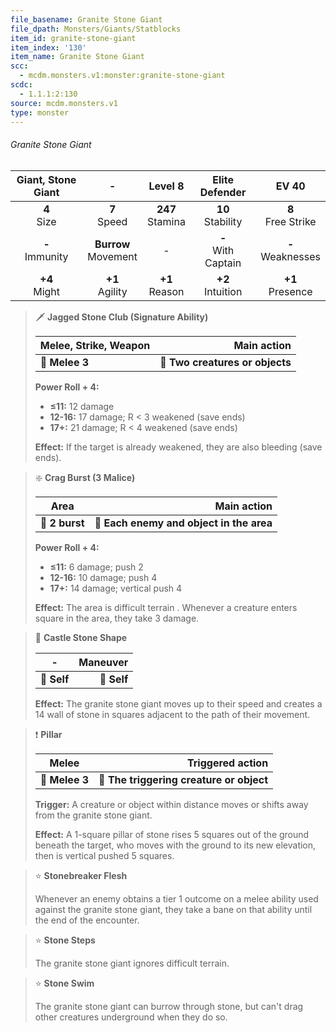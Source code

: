 ```yaml
---
file_basename: Granite Stone Giant
file_dpath: Monsters/Giants/Statblocks
item_id: granite-stone-giant
item_index: '130'
item_name: Granite Stone Giant
scc:
  - mcdm.monsters.v1:monster:granite-stone-giant
scdc:
  - 1.1.1:2:130
source: mcdm.monsters.v1
type: monster
---
```


###### Granite Stone Giant

| Giant, Stone Giant  |            -             |       Level 8        |     Elite Defender      |         EV 40          |
| :-----------------: | :----------------------: | :------------------: | :---------------------: | :--------------------: |
|   **4**<br/> Size   |     **7**<br/> Speed     | **247**<br/> Stamina |  **10**<br/> Stability  | **8**<br/> Free Strike |
| **-**<br/> Immunity | **Burrow**<br/> Movement |          -           | **-**<br/> With Captain | **-**<br/> Weaknesses  |
|  **+4**<br/> Might  |   **+1**<br/> Agility    |  **+1**<br/> Reason  |  **+2**<br/> Intuition  |  **+1**<br/> Presence  |

<!-- -->
> 🗡 **Jagged Stone Club (Signature Ability)**
>
> | **Melee, Strike, Weapon** |                 **Main action** |
> | ------------------------- | ------------------------------: |
> | **📏 Melee 3**            | **🎯 Two creatures or objects** |
>
> **Power Roll + 4:**
>
> - **≤11:** 12 damage
> - **12-16:** 17 damage; R < 3 weakened (save ends)
> - **17+:** 21 damage; R < 4 weakened (save ends)
>
> **Effect:** If the target is already weakened, they are also bleeding (save ends).

<!-- -->
> ❇️ **Crag Burst (3 Malice)**
>
> | **Area**       |                          **Main action** |
> | -------------- | ---------------------------------------: |
> | **📏 2 burst** | **🎯 Each enemy and object in the area** |
>
> **Power Roll + 4:**
>
> - **≤11:** 6 damage; push 2
> - **12-16:** 10 damage; push 4
> - **17+:** 14 damage; vertical push 4
>
> **Effect:** The area is difficult terrain . Whenever a creature enters square in the area, they take 3 damage.

<!-- -->
> 👤 **Castle Stone Shape**
>
> | **-**       | **Maneuver** |
> | ----------- | -----------: |
> | **📏 Self** |  **🎯 Self** |
>
> **Effect:** The granite stone giant moves up to their speed and creates a 14 wall of stone in squares adjacent to the path of their movement.

<!-- -->
> ❗️ **Pillar**
>
> | **Melee**      |                     **Triggered action** |
> | -------------- | ---------------------------------------: |
> | **📏 Melee 3** | **🎯 The triggering creature or object** |
>
> **Trigger:** A creature or object within distance moves or shifts away from the granite stone giant.
>
> **Effect:** A 1-square pillar of stone rises 5 squares out of the ground beneath the target, who moves with the ground to its new elevation, then is vertical pushed 5 squares.

<!-- -->
> ⭐️ **Stonebreaker Flesh**
>
> Whenever an enemy obtains a tier 1 outcome on a melee ability used against the granite stone giant, they take a bane on that ability until the end of the encounter.

<!-- -->
> ⭐️ **Stone Steps**
>
> The granite stone giant ignores difficult terrain.

<!-- -->
> ⭐️ **Stone Swim**
>
> The granite stone giant can burrow through stone, but can't drag other creatures underground when they do so.
